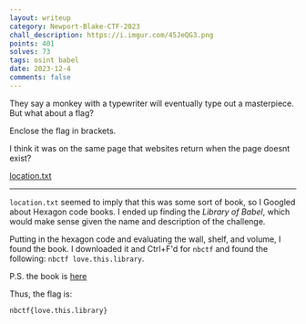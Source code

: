 ```yaml
---
layout: writeup
category: Newport-Blake-CTF-2023
chall_description: https://i.imgur.com/45JeQG3.png
points: 401
solves: 73
tags: osint babel
date: 2023-12-4
comments: false
---
```


They say a monkey with a typewriter will eventually type out a masterpiece. But what about a flag?  

Enclose the flag in brackets.  

I think it was on the same page that websites return when the page doesnt exist?  

[location.txt](https://github.com/Nightxade/ctf-writeups/blob/master/assets/CTFs/Newport-Blake-CTF-2023/osint/location.txt)  

---

`location.txt` seemed to imply that this was some sort of book, so I Googled about Hexagon code books. I ended up finding the *Library of Babel*, which would make sense given the name and description of the challenge.  

Putting in the hexagon code and evaluating the wall, shelf, and volume, I found the book. I downloaded it and Ctrl+F'd for `nbctf` and found the following: `nbctf love.this.library`.  

P.S. the book is [here](https://libraryofbabel.info/referencehex.html)  

Thus, the flag is:  

    nbctf{love.this.library}